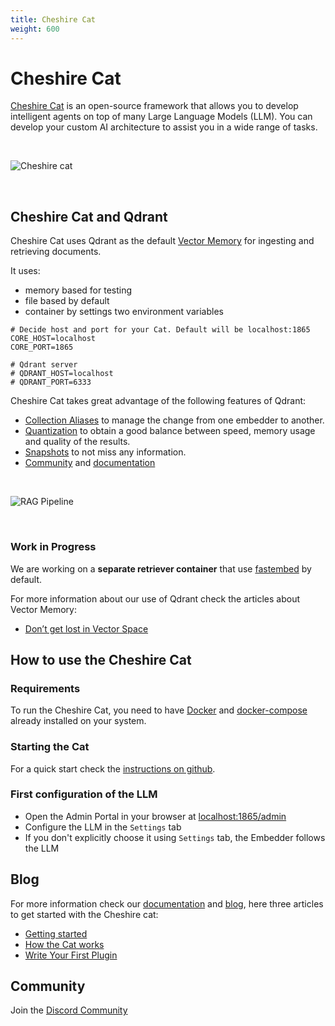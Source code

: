 ```yaml
---
title: Cheshire Cat
weight: 600
---
```


# Cheshire Cat

[Cheshire Cat](https://cheshirecat.ai/) is an open-source framework that allows you to develop intelligent agents on top of many Large Language Models (LLM). You can develop your custom AI architecture to assist you in a wide range of tasks.

<br>

![Cheshire cat](https://cheshirecat.ai/wp-content/uploads/2023/11/cat.jpg)

<br>

## Cheshire Cat and Qdrant
Cheshire Cat uses Qdrant as the default [Vector Memory](https://cheshire-cat-ai.github.io/docs/conceptual/memory/vector_memory/) for ingesting and retrieving documents.

It uses:
* memory based for testing
* file based by default
* container by settings two environment variables

```
# Decide host and port for your Cat. Default will be localhost:1865
CORE_HOST=localhost
CORE_PORT=1865

# Qdrant server
# QDRANT_HOST=localhost
# QDRANT_PORT=6333
```

Cheshire Cat takes great advantage of the following features of Qdrant:
* [Collection Aliases](../..//concepts/collections/#collection-aliases) to manage the change from one embedder to another.
* [Quantization](../../guides/quantization/) to obtain a good balance between speed, memory usage and quality of the results.
* [Snapshots](../../concepts/snapshots/) to not miss any information.
* [Community](https://discord.com/invite/tdtYvXjC4h) and [documentation](https://qdrant.tech/documentation/)

<br>

![RAG Pipeline](https://cheshirecat.ai/wp-content/uploads/2023/11/stregatto.jpg)

<br>

### Work in Progress
We are working on a **separate retriever container** that use [fastembed](https://github.com/qdrant/fastembed) by default.

For more information about our use of Qdrant check the articles about Vector Memory:
* [Don’t get lost in Vector Space](https://cheshirecat.ai/dont-get-lost-in-vector-space/)

## How to use the Cheshire Cat
### Requirements
To run the Cheshire Cat, you need to have [Docker](https://docs.docker.com/engine/install/) and [docker-compose](https://docs.docker.com/compose/install/) already installed on your system.

### Starting the Cat
For a quick start check the [instructions on github](https://github.com/cheshire-cat-ai/core/blob/main/README.md).

### First configuration of the LLM

* Open the Admin Portal in your browser at [localhost:1865/admin](http://localhost:1865/admin)
* Configure the LLM in the `Settings` tab
* If you don't explicitly choose it using `Settings` tab, the Embedder follows the LLM

## Blog
For more information check our [documentation](https://cheshire-cat-ai.github.io/docs/) and [blog](https://cheshirecat.ai/blog/), here three articles to get started with the Cheshire cat:
* [Getting started](https://cheshirecat.ai/hello-world/)
* [How the Cat works](https://cheshirecat.ai/how-the-cat-works/)
* [Write Your First Plugin](https://cheshirecat.ai/write-your-first-plugin/)

## Community
Join the [Discord Community](https://discord.com/invite/bHX5sNFCYU)
